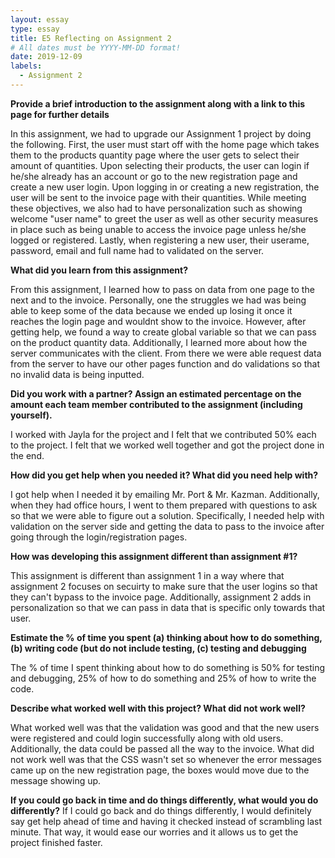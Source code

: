 ```yaml
---
layout: essay
type: essay
title: E5 Reflecting on Assignment 2
# All dates must be YYYY-MM-DD format!
date: 2019-12-09
labels:
  - Assignment 2
---
```

<b>Provide a brief introduction to the assignment along with a link to this page for further details </b>

In this assignment, we had to upgrade our Assignment 1 project by doing the following. First, the user must start off with the home page which takes them to the products quantity page where the user gets to select their amount of quantities. Upon selecting their products, the user can login if he/she already has an account or go to the new registration page and create a new user login. Upon logging in or creating a new registration, the user will be sent to the invoice page with their quantities. While meeting these objectives, we also had to have personalization such as showing welcome "user name" to greet the user as well as other security measures in place such as being unable to access the invoice page unless he/she logged or registered. Lastly, when registering a new user, their userame, password, email and full name had to validated on the server.

<b>What did you learn from this assignment? </b>

From this assignment, I learned how to pass on data from one page to the next and to the invoice. Personally, one the struggles we had was being able to keep some of the data because we ended up losing it once it reaches the login page and wouldnt show to the invoice. However, after getting help, we found a way to create global variable so that we can pass on the product quantity data. Additionally, I learned more about how the server communicates with the client. From there we were able request data from the server to have our other pages function and do validations so that no invalid data is being inputted. 

<b>Did you work with a partner? Assign an estimated percentage on the amount each team member contributed to the assignment (including yourself).</b>

I worked with Jayla for the project and I felt that we contributed 50% each to the project. I felt that we worked well together and got the project done in the end.

<b>How did you get help when you needed it? What did you need help with? </b>

I got help when I needed it by emailing Mr. Port & Mr. Kazman. Additionally, when they had office hours, I went to them prepared with questions to ask so that we were able to figure out a solution. Specifically, I needed help with validation on the server side and getting the data to pass to the invoice after going through the login/registration pages.

<b>How was developing this assignment different than assignment #1? </b>

This assignment is different than assignment 1 in a way where that assignment 2 focuses on secuirty to make sure that the user logins so that they can't bypass to the invoice page. Additionally, assignment 2 adds in personalization so that we can pass in data that is specific only towards that user.

<b>Estimate the % of time you spent (a) thinking about how to do something, (b) writing code (but do not include testing, (c) testing and debugging </b>

The % of time I spent thinking about how to do something is 50% for testing and debugging, 25% of how to do something and 25% of how to write the code.

<b>Describe what worked well with this project? What did not work well?</b>

What worked well was that the validation was good and that the new users were registered and could login successfully along with old users. Additionally, the data could be passed all the way to the invoice. What did not work well was that the CSS wasn't set so whenever the error messages came up on the new registration page, the boxes would move due to the message showing up. 

<b>If you could go back in time and do things differently, what would you do differently?</b>
If I could go back and do things differently, I would definitely say get help ahead of time and having it checked instead of scrambling last minute. That way, it would ease our worries and it allows us to get the project finished faster. 

